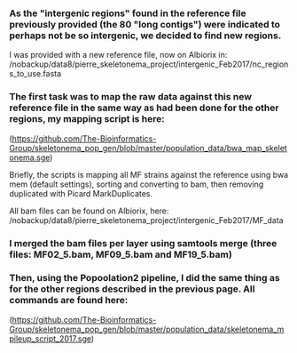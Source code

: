 ### As the "intergenic regions" found in the reference file previously provided (the 80 "long contigs") were indicated to perhaps not be so intergenic, we decided to find new regions.

I was provided with a new reference file, now on Albiorix in: /nobackup/data8/pierre_skeletonema_project/intergenic_Feb2017/nc_regions_to_use.fasta

### The first task was to map the raw data against this new reference file in the same way as had been done for the other regions, my mapping script is here:

(https://github.com/The-Bioinformatics-Group/skeletonema_pop_gen/blob/master/population_data/bwa_map_skeletonema.sge)

Briefly, the scripts is mapping all MF strains against the reference using bwa mem (default settings), sorting and converting to bam, then removing duplicated with Picard MarkDuplicates.

All bam files can be found on Albiorix, here: /nobackup/data8/pierre_skeletonema_project/intergenic_Feb2017/MF_data

### I merged the bam files per layer using samtools merge (three files: MF02_5.bam, MF09_5.bam and MF19_5.bam)

### Then, using the Popoolation2 pipeline, I did the same thing as for the other regions described in the previous page. All commands are found here:

(https://github.com/The-Bioinformatics-Group/skeletonema_pop_gen/blob/master/population_data/skeletonema_mpileup_script_2017.sge)

